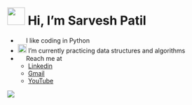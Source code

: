 # <img src="https://lh3.googleusercontent.com/a-/AOh14Gilqms4ucFuPLLOrS93UYMNXtYGtDXxeDPqrHDNFA=s96-c-rg-br100" width="40" height="40"> Hi, I’m Sarvesh Patil
- <img src="https://cdn2.iconfinder.com/data/icons/font-awesome/1792/code-512.png" width="15" height="15"> I like coding in Python
- <img src="https://img.pngio.com/algorithm-icon-png-1-png-image-algorithms-png-200_200.png" width="20" height="20"> I’m currently practicing data structures and algorithms
- <img src="https://image.flaticon.com/icons/png/128/996/996484.png" width="15" height="15"> Reach me at 
  - [Linkedin](https://www.linkedin.com/in/sarveshspatil/) 
  - [Gmail](sarveshspatil111@gmail.com)
  - [YouTube](https://www.youtube.com/channel/UCMQBfRsIP5RPRcD_j9hHmYw)
  
<img src="https://github-readme-stats.vercel.app/api?username=sarveshspatil111&&show_icons=true&title_color=88c0d0&icon_color=a3be8c&text_color=88c0d0&bg_color=2e3440">

<!---
sarveshspatil111/sarveshspatil111 is a ✨ special ✨ repository because its `README.md` (this file) appears on your GitHub profile.
You can click the Preview link to take a look at your changes.
--->
